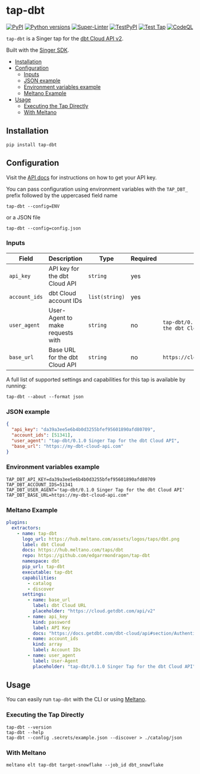 # tap-dbt

[![PyPI](https://img.shields.io/pypi/v/tap-dbt.svg)](https://pypi.org/project/tap-dbt/)
[![Python versions](https://img.shields.io/pypi/pyversions/tap-dbt.svg)](https://pypi.org/project/tap-dbt/)
[![Super-Linter](https://github.com/edgarrmondragon/tap-dbt/actions/workflows/superlinter.yml/badge.svg)](https://github.com/edgarrmondragon/tap-dbt/actions/workflows/superlinter.yml)
[![TestPyPI](https://github.com/edgarrmondragon/tap-dbt/actions/workflows/test-pypi.yml/badge.svg)](https://github.com/edgarrmondragon/tap-dbt/actions/workflows/test-pypi.yml)
[![Test Tap](https://github.com/edgarrmondragon/tap-dbt/actions/workflows/test-tap.yml/badge.svg)](https://github.com/edgarrmondragon/tap-dbt/actions/workflows/test-tap.yml)
[![CodeQL](https://github.com/edgarrmondragon/tap-dbt/actions/workflows/codeql-analysis.yml/badge.svg)](https://github.com/edgarrmondragon/tap-dbt/actions/workflows/codeql-analysis.yml)

`tap-dbt` is a Singer tap for the [dbt Cloud API v2][dbtcloud].

Built with the [Singer SDK][sdk].

- [Installation](#Installation)
- [Configuration](#Configuration)
  - [Inputs](#Inputs)
  - [JSON example](#JSON-example)
  - [Environment variables example](#Environment-variables-example)
  - [Meltano Example](#Meltano-Example)
- [Usage](#Usage)
  - [Executing the Tap Directly](#Executing-the-Tap-Directly)
  - [With Meltano](#With-Meltano)

## Installation

```shell
pip install tap-dbt
```

## Configuration

Visit the [API docs][apidocs] for instructions on how to get your API key.

You can pass configuration using environment variables with the `TAP_DBT_` prefix followed by the uppercased field name

```shell
tap-dbt --config=ENV
```

or a JSON file

```shell
tap-dbt --config=config.json
```

### Inputs

| Field         | Description                      | Type           | Required | Default                                          |
|---------------|----------------------------------|----------------|----------|--------------------------------------------------|
| `api_key`     | API key for the dbt Cloud API    | `string`       | yes      |                                                  |
| `account_ids` | dbt Cloud account IDs            | `list(string)` | yes      |                                                  |
| `user_agent`  | User-Agent to make requests with | `string`       | no       | `tap-dbt/0.1.0 Singer Tap for the dbt Cloud API` |
| `base_url`    | Base URL for the dbt Cloud API   | `string`       | no       | `https://cloud.getdbt.com/api/v2`                |

A full list of supported settings and capabilities for this tap is available by running:

```shell
tap-dbt --about --format json
```

### JSON example

```json
{
  "api_key": "da39a3ee5e6b4b0d3255bfef95601890afd80709",
  "account_ids": [51341],
  "user_agent": "tap-dbt/0.1.0 Singer Tap for the dbt Cloud API",
  "base_url": "https://my-dbt-cloud-api.com"
}
```

### Environment variables example

```dotenv
TAP_DBT_API_KEY=da39a3ee5e6b4b0d3255bfef95601890afd80709
TAP_DBT_ACCOUNT_IDS=51341
TAP_DBT_USER_AGENT='tap-dbt/0.1.0 Singer Tap for the dbt Cloud API'
TAP_DBT_BASE_URL=https://my-dbt-cloud-api.com"
```

### Meltano Example

```yaml
plugins:
  extractors:
    - name: tap-dbt
      logo_url: https://hub.meltano.com/assets/logos/taps/dbt.png
      label: dbt Cloud
      docs: https://hub.meltano.com/taps/dbt
      repo: https://github.com/edgarrmondragon/tap-dbt
      namespace: dbt
      pip_url: tap-dbt
      executable: tap-dbt
      capabilities:
        - catalog
        - discover
      settings:
        - name: base_url
          label: dbt Cloud URL
          placeholder: "https://cloud.getdbt.com/api/v2"
        - name: api_key
          kind: password
          label: API Key
          docs: "https://docs.getdbt.com/dbt-cloud/api#section/Authentication"
        - name: account_ids
          kind: array
          label: Account IDs
        - name: user_agent
          label: User-Agent
          placeholder: "tap-dbt/0.1.0 Singer Tap for the dbt Cloud API"
```

## Usage

You can easily run `tap-dbt` with the CLI or using [Meltano][meltano].

### Executing the Tap Directly

```shell
tap-dbt --version
tap-dbt --help
tap-dbt --config .secrets/example.json --discover > ./catalog/json
```

### With Meltano

```shell
meltano elt tap-dbt target-snowflake --job_id dbt_snowflake
```

[dbtcloud]: https://cloud.getdbt.com
[sdk]: https://gitlab.com/meltano/singer-sdk
[apidocs]: https://docs.getdbt.com/dbt-cloud/api#section/Authentication
[meltano]: https://www.meltano.com
